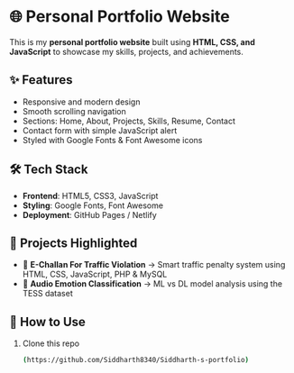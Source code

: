 # 🌐 Personal Portfolio Website

This is my **personal portfolio website** built using **HTML, CSS, and JavaScript** to showcase my skills, projects, and achievements.  

## ✨ Features
- Responsive and modern design  
- Smooth scrolling navigation  
- Sections: Home, About, Projects, Skills, Resume, Contact  
- Contact form with simple JavaScript alert  
- Styled with Google Fonts & Font Awesome icons  

## 🛠️ Tech Stack
- **Frontend**: HTML5, CSS3, JavaScript  
- **Styling**: Google Fonts, Font Awesome  
- **Deployment**: GitHub Pages / Netlify  

## 📌 Projects Highlighted
- 🚦 **E-Challan For Traffic Violation** → Smart traffic penalty system using HTML, CSS, JavaScript, PHP & MySQL  
- 🎵 **Audio Emotion Classification** → ML vs DL model analysis using the TESS dataset  

## 🚀 How to Use
1. Clone this repo  
   ```bash
   (https://github.com/Siddharth8340/Siddharth-s-portfolio)
